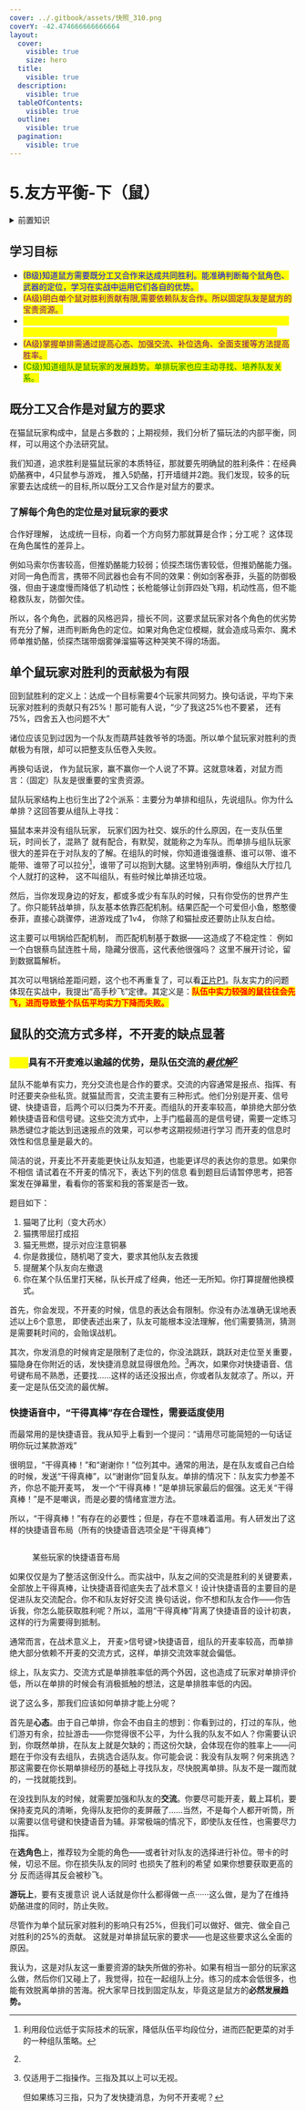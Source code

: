 ```yaml
---
cover: ../.gitbook/assets/快照_310.png
coverY: -42.474666666666664
layout:
  cover:
    visible: true
    size: hero
  title:
    visible: true
  description:
    visible: true
  tableOfContents:
    visible: true
  outline:
    visible: true
  pagination:
    visible: true
---
```


# 5.友方平衡-下（鼠）

<details>

<summary>前置知识</summary>

[1.差距](../part.i-current-abstract/1.gap.md)

[2.胜与负](../part.i-current-abstract/2.win-and-lose.md)

[3.敌我平衡](3.self-enemy-balance.md)

</details>

## 学习目标

* <mark style="color:blue;">(B级)知道鼠方需要既分工又合作来达成共同胜利。能准确判断每个鼠角色、武器的定位，学习在实战中运用它们各自的优势。</mark>
* <mark style="color:purple;">(A级)明白单个鼠对胜利贡献有限,需要依赖队友合作。所以固定队友是鼠方的宝贵资源。</mark>
* <mark style="color:yellow;">(S级)理解开麦交流对团队配合的重要性，掌握各个交流方式的优劣；知道滥用“干得真棒”会损害团队协作，并会根据该理论分析猫鼠快捷语音现状。</mark>
* <mark style="color:purple;">(A级)掌握单排需通过提高心态、加强交流、补位选角、全面支援等方法提高胜率。</mark>
* <mark style="color:green;">(C级)知道组队是鼠玩家的发展趋势。单排玩家也应主动寻找、培养队友关系。</mark>

## 既分工又合作是对鼠方的要求

&#x20;      在猫鼠玩家构成中，鼠是占多数的；上期视频，我们分析了猫玩法的内部平衡，同样，可以用这个办法研究鼠。

&#x20;      我们知道，追求胜利是猫鼠玩家的本质特征，那就要先明确鼠的胜利条件：在经典奶酪赛中，4只鼠参与游戏， 推入5奶酪，打开墙缝并2跑。我们发现，较多的玩家要去达成统一的目标,所以既分工又合作是对鼠方的要求。

### 了解每个角色的定位是对鼠玩家的要求

&#x20;      合作好理解， 达成统一目标，向着一个方向努力那就算是合作；分工呢？ 这体现在角色属性的差异上。

&#x20;      例如马索尔伤害较高，但推奶酪能力较弱；侦探杰瑞伤害较低，但推奶酪能力强。对同一角色而言，携带不同武器也会有不同的效果：例如剑客泰菲，头盔的防御极强，但由于速度慢而降低了机动性；长枪能够让剑菲四处飞翔，机动性高，但不能稳救队友，防御欠佳。

&#x20;      所以，各个角色，武器的风格迥异，擅长不同，这要求鼠玩家对各个角色的优劣势有充分了解，进而判断角色的定位。如果对角色定位模糊，就会造成马索尔、魔术师单推奶酪，侦探杰瑞带烟雾弹溜猫等这种哭笑不得的场面。

## 单个鼠玩家对胜利的贡献极为有限

&#x20;      回到鼠胜利的定义上：达成一个目标需要4个玩家共同努力。换句话说，平均下来玩家对胜利的贡献只有25%！那可能有人说，“少了我这25%也不要紧， 还有75%，四舍五入也问题不大”

&#x20;      诸位应该见到过因为一个队友而葫芦娃救爷爷的场面。所以单个鼠玩家对胜利的贡献极为有限，却可以把整支队伍卷入失败。

&#x20;      再换句话说， 作为鼠玩家，赢不赢你一个人说了不算。这就意味着，对鼠方而言：（固定）队友是很重要的宝贵资源。

&#x20;      鼠队玩家结构上也衍生出了2个派系：主要分为单排和组队，先说组队。你为什么单排？这回答要从组队上寻找：

&#x20;      猫鼠本来并没有组队玩家， 玩家们因为社交、娱乐的什么原因，在一支队伍里玩，时间长了，混熟了 就有配合，有默契，就能称之为车队。而单排与组队玩家很大的差异在于对队友的了解。在组队的时候，你知道谁强谁蔡、谁可以带、谁不能带、谁带了可以拉分[^1]，谁带了可以抱到大腿。这里特别声明，像组队大厅拉几个人就打的这种， 这不叫组队，有些时候比单排还垃圾。

&#x20;      然后，当你发现身边的好友，都或多或少有车队的时候，只有你受伤的世界产生了。你只能转战单排，队友基本依靠匹配机制。结果匹配一个可爱但小鱼，憨憨傻泰菲，直接心跳骤停，进游戏成了1v4， 你除了和猫扯皮还要防止队友白给。

&#x20;      这主要可以甩锅给匹配机制， 而匹配机制基于数据——这造成了不稳定性： 例如一个白银蔡鸟鼠连胜十局，隐藏分很高，这代表他很强吗？ 这里不展开讨论，留到数据篇解析。

&#x20;      其次可以甩锅给差距问题，这个也不再重复了，可以看[正片P1](../part.i-current-abstract/1.gap.md)。队友实力的问题体现在实战中，我提出“高手秒飞”定律。其定义是：<mark style="color:red;">**队伍中实力较强的鼠往往会先飞，进而导致整个队伍平均实力下降而失败。**</mark>

## 鼠队的交流方式多样，不开麦的缺点显著

### <mark style="color:yellow;">开麦</mark>具有不开麦难以逾越的优势，是队伍交流的[_最优解_](#user-content-fn-2)[^2]

&#x20;      鼠队不能单有实力，充分交流也是合作的要求。交流的内容通常是报点、指挥、有时还要夹杂些私货。就猫鼠而言，交流主要有三种形式。他们分别是开麦、信号键、快捷语音，后两个可以归类为不开麦。而组队的开麦率较高，单排绝大部分依赖快捷语音和信号键。这些交流方式中，上手门槛最高的是信号键，需要一定练习熟悉键位才能达到迅速报点的效果，可以参考这期视频进行学习 而开麦的信息时效性和信息量是最大的。

&#x20;      简洁的说，开麦比不开麦能更快让队友知道，也能更详尽的表达你的意思。如果你不相信 请试着在不开麦的情况下，表达下列的信息 看到题目后请暂停思考，把答案发在弹幕里，看看你的答案和我的答案是否一致。

题目如下：

1. 猫喝了比利（变大药水）
2. 猫携带屈打成招
3. 猫无熊燃，提示对应注意铜暴
4. 你是救援位，随机喝了变大，要求其他队友去救援
5. 提醒某个队友向左撤退
6. 你在某个队伍里打天梯，队长开成了经典，他还一无所知。你打算提醒他换模式。

&#x20;      首先，你会发现，不开麦的时候，信息的表达会有限制。你没有办法准确无误地表述以上6个意思， 即使表述出来了，队友可能根本没法理解，他们需要猜测，猜测是需要耗时间的，会贻误战机。

&#x20;      其次，你发消息的时候肯定是限制了走位的，你没法跳跃，跳跃对走位至关重要，猫隐身在你附近的话，发快捷消息就显得很危险。[^3]再次，如果你对快捷语音、信号键布局不熟悉，还要找......这样的话还没报出点，你或者队友就凉了。所以，开麦一定是队伍交流的最优解。

### 快捷语音中，“干得真棒”存在合理性，需要适度使用

&#x20;      而最常用的是快捷语音。我从知乎上看到一个提问：“请用尽可能简短的一句话证明你玩过某款游戏”

&#x20;      很明显，“干得真棒！”和“谢谢你！”位列其中。通常的用法，是在队友或自己白给的时候，发送“干得真棒”，以“谢谢你”回复队友。单排的情况下：队友实力参差不齐，你总不能开麦骂， 发一个“干得真棒！”是单排玩家最后的倔强。这无关“干得真棒！”是不是嘲讽，而是必要的情绪宣泄方法。

&#x20;      所以，“干得真棒！”有存在的必要性；但是，存在不意味着滥用。有人研发出了这样的快捷语音布局（所有的快捷语音选项全是“干得真棒”）&#x20;

<figure><img src="../.gitbook/assets/qq_pic_merged_1689575991031 (1).jpg" alt=""><figcaption><p>某些玩家的快捷语音布局</p></figcaption></figure>

&#x20;       如果仅仅是为了整活这倒没什么。而实战中，队友之间的交流是胜利的关键要素，全部放上干得真棒，让快捷语音彻底失去了战术意义！设计快捷语音的主要目的是促进队友交流配合。你不和队友好好交流 换句话说，你不想和队友合作——你告诉我，你怎么能获取胜利呢？所以，滥用“干得真棒”背离了快捷语音的设计初衷，这样的行为需要得到抵制。

&#x20;       通常而言，在战术意义上， 开麦>信号键>快捷语音，组队的开麦率较高，而单排绝大部分依赖不开麦的交流方式，这样，单排交流效率就会偏低。&#x20;

&#x20;       综上，队友实力、交流方式是单排胜率低的两个外因，这也造成了玩家对单排评价低，所以在单排的时候会有消极抵触的想法，这是单排胜率低的内因。

&#x20;       说了这么多，那我们应该如何单排才能上分呢？&#x20;

&#x20;       首先是**心态**。由于自己单排，你会不由自主的想到：你看到过的，打过的车队，他们游刃有余，拉扯游击——你觉得很不公平，为什么我的队友不如人？你需要认识到，你既然单排，在队友上就是欠缺的；而这份欠缺，会体现在你的胜率上——问题在于你没有去组队，去挑选合适队友。你可能会说：我没有队友啊？何来挑选？那这需要在你长期单排经历的基础上寻找队友，尽快脱离单排。队友不是一蹴而就的，一找就能找到。

&#x20;       在没找到队友的时候，就需要加强和队友的**交流**。你要尽可能开麦，戴上耳机，要保持麦克风的清晰，免得队友把你的麦屏蔽了......当然，不是每个人都开听筒，所以需要以信号键和快捷语音为辅。非常极端的情况下，即使队友任性，也需要尽力指挥。

&#x20;       在**选角色**上，推荐较为全能的角色——或者针对队友的选择进行补位。带卡的时候，切忌不屈。你在损失队友的同时 也损失了胜利的希望 如果你想要获取更高的分 反而适得其反会被秒飞。

&#x20;       **游玩上**，要有支援意识 说人话就是你什么都得做一点······这么做，是为了在维持奶酪进度的同时，防止失败。

&#x20;       尽管作为单个鼠玩家对胜利的影响只有25%，但我们可以做好、做完、做全自己对胜利的25%的贡献。 这就是对单排鼠玩家的要求——也是这些要求这么全面的原因。

&#x20;       我认为，这是对队友这一重要资源的缺失所做的弥补。如果有相当一部分的玩家这么做，然后你们又碰上了，我觉得，拉在一起组队上分。练习的成本会低很多，也能有效脱离单排的苦海。祝大家早日找到固定队友，毕竟这是鼠方的**必然发展趋势。**

[^1]: 利用段位远低于实际技术的玩家，降低队伍平均段位分，进而匹配更菜的对手的一种组队策略。

[^2]: 

[^3]: 仅适用于二指操作。三指及其以上可以无视。

    但如果练习三指，只为了发快捷消息，为何不开麦呢？
